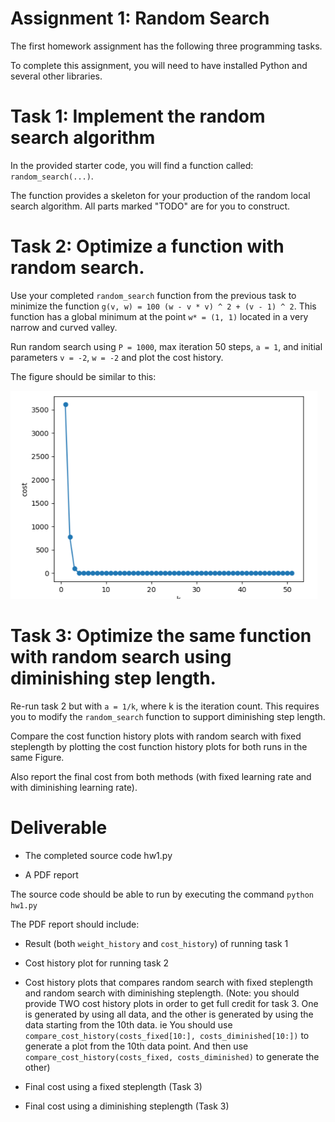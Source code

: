 # Assignment 1: Random Search
The first homework assignment has the following three programming tasks.

To complete this assignment, you will need to have installed Python and several other libraries.

# Task 1: Implement the random search algorithm

In the provided starter code, you will find a function called: `random_search(...)`.

The function provides a skeleton for your production of the random local search algorithm. All parts marked "TODO" are for you to construct.

# Task 2: Optimize a function with random search.

Use your completed `random_search` function from the previous task to minimize the function `g(v, w) = 100 (w - v * v) ^ 2 + (v - 1) ^ 2`. This function has a global minimum at the point `w* = (1, 1)` located in a very narrow and curved valley.

Run random search using `P = 1000`, max iteration 50 steps, `a = 1`, and initial parameters `v = -2`, `w = -2` and plot the cost history.

The figure should be similar to this:

![](./figure/1.PNG)

# Task 3: Optimize the same function with random search using diminishing step length.

Re-run task 2 but with `a = 1/k`, where k is the iteration count. This requires you to modify the `random_search` function to support diminishing step length.

Compare the cost function history plots with random search with fixed steplength by plotting the cost function history plots for both runs in the same Figure.

Also report the final cost from both methods (with fixed learning rate and with diminishing learning rate).

# Deliverable

- The completed source code hw1.py

- A PDF report

The source code should be able to run by executing the command `python hw1.py`

The PDF report should include:

- Result (both `weight_history` and `cost_history`) of running task 1

- Cost history plot for running task 2

- Cost history plots that compares random search with fixed steplength and random search with diminishing steplength. (Note: you should provide TWO cost history plots in order to get full credit for task 3. One is generated by using all data, and the other is generated by using the data starting from the 10th data. ie You should use `compare_cost_history(costs_fixed[10:], costs_diminished[10:])` to generate a plot from the 10th data point. And then use `compare_cost_history(costs_fixed, costs_diminished)` to generate the other)

- Final cost using a fixed steplength (Task 3)

- Final cost using a diminishing steplength (Task 3)

